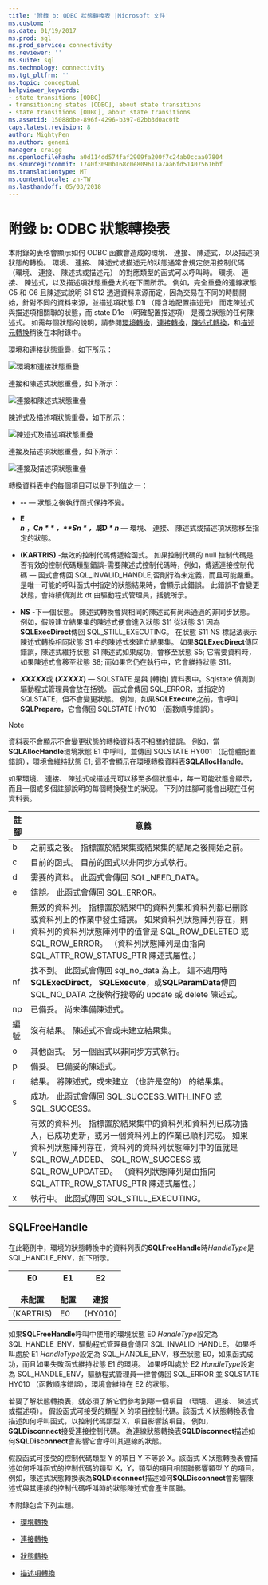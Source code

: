 ```yaml
---
title: '附錄 b: ODBC 狀態轉換表 |Microsoft 文件'
ms.custom: ''
ms.date: 01/19/2017
ms.prod: sql
ms.prod_service: connectivity
ms.reviewer: ''
ms.suite: sql
ms.technology: connectivity
ms.tgt_pltfrm: ''
ms.topic: conceptual
helpviewer_keywords:
- state transitions [ODBC]
- transitioning states [ODBC], about state transitions
- state transitions [ODBC], about state transitions
ms.assetid: 15088dbe-896f-4296-b397-02bb3d0ac0fb
caps.latest.revision: 8
author: MightyPen
ms.author: genemi
manager: craigg
ms.openlocfilehash: a0d114dd574faf2909fa200f7c24ab0ccaa07804
ms.sourcegitcommit: 1740f3090b168c0e809611a7aa6fd514075616bf
ms.translationtype: MT
ms.contentlocale: zh-TW
ms.lasthandoff: 05/03/2018
---
```

# <a name="appendix-b-odbc-state-transition-tables"></a>附錄 b: ODBC 狀態轉換表
本附錄的表格會顯示如何 ODBC 函數會造成的環境、 連接、 陳述式，以及描述項狀態的轉換。 環境、 連接、 陳述式或描述元的狀態通常會規定使用控制代碼 （環境、 連接、 陳述式或描述元） 的對應類型的函式可以呼叫時。 環境、 連接、 陳述式，以及描述項狀態重疊大約在下圖所示。 例如，完全重疊的連線狀態 C5 和 C6 且陳述式說明 S1 S12 透過資料來源而定，因為交易在不同的時間開始，針對不同的資料來源，並描述項狀態 D1i （隱含地配置描述元） 而定陳述式與描述項相關聯的狀態，而 state D1e （明確配置描述項） 是獨立狀態的任何陳述式。 如需每個狀態的說明，請參閱[環境轉換](../../../odbc/reference/appendixes/environment-transitions.md)，[連接轉換](../../../odbc/reference/appendixes/connection-transitions.md)，[陳述式轉換](../../../odbc/reference/appendixes/statement-transitions.md)，和[描述元轉換](../../../odbc/reference/appendixes/descriptor-transitions.md)稍後在本附錄中。  
  
 環境和連接狀態重疊，如下所示：  
  
 ![環境和連接狀態重疊](../../../odbc/reference/appendixes/media/app01.gif "app01")  
  
 連接和陳述式狀態重疊，如下所示：  
  
 ![連接和陳述式狀態重疊](../../../odbc/reference/appendixes/media/app02.gif "app02")  
  
 陳述式及描述項狀態重疊，如下所示：  
  
 ![陳述式及描述項狀態重疊](../../../odbc/reference/appendixes/media/app03.gif "app03")  
  
 連接及描述項狀態重疊，如下所示：  
  
 ![連接及描述項狀態重疊](../../../odbc/reference/appendixes/media/app04.gif "app04")  
  
 轉換資料表中的每個項目可以是下列值之一：  
  
-   **--** — 狀態之後執行函式保持不變。  
  
-   **E**  
     ***n*** ，**C*n * * *，**S*n * **，或**D * n***  — 環境、 連接、 陳述式或描述項狀態移至指定的狀態。  
  
-   **(KARTRIS)** -無效的控制代碼傳遞給函式。 如果控制代碼的 null 控制代碼是否有效的控制代碼類型錯誤-需要陳述式控制代碼時，例如，傳遞連接控制代碼 — 函式會傳回 SQL_INVALID_HANDLE;否則行為未定義，而且可能嚴重。 是唯一可能的呼叫函式中指定的狀態結果時，會顯示此錯誤。 此錯誤不會變更狀態，會持續偵測此 dt 由驅動程式管理員，括號所示。  
  
-   **NS** -下一個狀態。 陳述式轉換會與相同的陳述式有尚未通過的非同步狀態。 例如，假設建立結果集的陳述式便會進入狀態 S11 從狀態 S1 因為**SQLExecDirect**傳回 SQL_STILL_EXECUTING。 在狀態 S11 NS 標記法表示陳述式轉換相同狀態 S1 中的陳述式來建立結果集。 如果**SQLExecDirect**傳回錯誤，陳述式維持狀態 S1 陳述式如果成功，會移至狀態 S5; 它需要資料時，如果陳述式會移至狀態 S8; 而如果它仍在執行中，它會維持狀態 S11。  
  
-   ***XXXXX***或 **(*XXXXX*)** — SQLSTATE 是與 [轉換] 資料表中。Sqlstate 偵測到驅動程式管理員會放在括號。 函式會傳回 SQL_ERROR，並指定的 SQLSTATE，但不會變更狀態。 例如，如果**SQLExecute**之前，會呼叫**SQLPrepare**，它會傳回 SQLSTATE HY010 （函數順序錯誤）。  
  
> [!NOTE]  
>  資料表不會顯示不會變更狀態的轉換資料表不相關的錯誤。 例如，當**SQLAllocHandle**環境狀態 E1 中呼叫，並傳回 SQLSTATE HY001 （記憶體配置錯誤），環境會維持狀態 E1; 這不會顯示在環境轉換資料表**SQLAllocHandle**。  
  
 如果環境、 連接、 陳述式或描述元可以移至多個狀態中，每一可能狀態會顯示，而且一個或多個註腳說明的每個轉換發生的狀況。 下列的註腳可能會出現在任何資料表。  
  
|註腳|意義|  
|--------------|-------------|  
|b|之前或之後。 指標置於結果集或結果集的結尾之後開始之前。|  
|c|目前的函式。 目前的函式以非同步方式執行。|  
|d|需要的資料。 此函式會傳回 SQL_NEED_DATA。|  
|e|錯誤。 此函式會傳回 SQL_ERROR。|  
|i|無效的資料列。 指標置於結果中的資料列集和資料列都已刪除或資料列上的作業中發生錯誤。 如果資料列狀態陣列存在，則資料列的資料列狀態陣列中的值會是 SQL_ROW_DELETED 或 SQL_ROW_ERROR。 （資料列狀態陣列是由指向 SQL_ATTR_ROW_STATUS_PTR 陳述式屬性。）|  
|nf|找不到。 此函式會傳回 sql_no_data 為止。 這不適用時**SQLExecDirect**， **SQLExecute**，或**SQLParamData**傳回 SQL_NO_DATA 之後執行搜尋的 update 或 delete 陳述式。|  
|np|已備妥。 尚未準備陳述式。|  
|編號|沒有結果。 陳述式不會或未建立結果集。|  
|o|其他函式。 另一個函式以非同步方式執行。|  
|p|備妥。 已備妥的陳述式。|  
|r|結果。 將陳述式，或未建立 （也許是空的） 的結果集。|  
|s|成功。 此函式會傳回 SQL_SUCCESS_WITH_INFO 或 SQL_SUCCESS。|  
|v|有效的資料列。 指標置於結果集中的資料列和資料列已成功插入，已成功更新，或另一個資料列上的作業已順利完成。 如果資料列狀態陣列存在，資料列的資料列狀態陣列中的值就是 SQL_ROW_ADDED、 SQL_ROW_SUCCESS 或 SQL_ROW_UPDATED。 （資料列狀態陣列是由指向 SQL_ATTR_ROW_STATUS_PTR 陳述式屬性。）|  
|x|執行中。 此函式傳回 SQL_STILL_EXECUTING。|  
  
## <a name="sqlfreehandle"></a>SQLFreeHandle  
 在此範例中，環境的狀態轉換中的資料列表的**SQLFreeHandle**時*HandleType*是 SQL_HANDLE_ENV，如下所示。  
  
|E0<br /><br /> 未配置|E1<br /><br /> 配置|E2<br /><br /> 連接|  
|------------------------|----------------------|-----------------------|  
|(KARTRIS)|E0|(HY010)|  
  
 如果**SQLFreeHandle**呼叫中使用的環境狀態 E0 *HandleType*設定為 SQL_HANDLE_ENV，驅動程式管理員會傳回 SQL_INVALID_HANDLE。 如果呼叫處於 E1 *HandleType*設定為 SQL_HANDLE_ENV，移至狀態 E0，如果函式成功，而且如果失敗函式維持狀態 E1 的環境。 如果呼叫處於 E2 *HandleType*設定為 SQL_HANDLE_ENV，驅動程式管理員一律會傳回 SQL_ERROR 並 SQLSTATE HY010 （函數順序錯誤），環境會維持在 E2 的狀態。  
  
 若要了解狀態轉換表，就必須了解它們參考到哪一個項目 （環境、 連接、 陳述式或描述項）。 假設函式可接受的類型 X 的項目控制代碼。該函式 X 狀態轉換表會描述如何呼叫函式，以控制代碼類型 X，項目影響該項目。 例如， **SQLDisconnect**接受連接控制代碼。 為連線狀態轉換表**SQLDisconnect**描述如何**SQLDisconnect**會影響它會呼叫其連線的狀態。  
  
 假設函式可接受的控制代碼類型 Y 的項目 Y 不等於 X。該函式 X 狀態轉換表會描述如何呼叫函式的控制代碼的類型 X，Y，類型的項目相關聯影響類型 Y 的項目。例如，陳述式狀態轉換表為**SQLDisconnect**描述如何**SQLDisconnect**會影響陳述式與其連接的控制代碼呼叫時的狀態陳述式會產生關聯。  
  
 本附錄包含下列主題。  
  
-   [環境轉換](../../../odbc/reference/appendixes/environment-transitions.md)  
  
-   [連接轉換](../../../odbc/reference/appendixes/connection-transitions.md)  
  
-   [狀態轉換](../../../odbc/reference/appendixes/statement-transitions.md)  
  
-   [描述項轉換](../../../odbc/reference/appendixes/descriptor-transitions.md)
